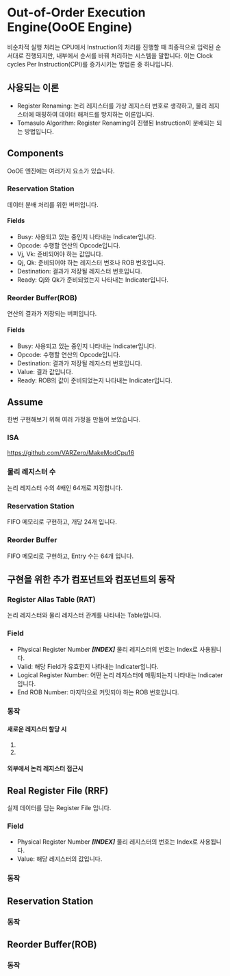 # Out-of-Order Execution Engine(OoOE Engine)
비순차적 실행 처리는 CPU에서 Instruction의 처리를 진행할 때 최종적으로 입력된 순서대로 진행되지만, 내부에서 순서를 바꿔 처리하는 시스템을 말합니다. 이는 Clock cycles Per Instruction(CPI)를 증가시키는 방법론 중 하나입니다.
## 사용되는 이론
- Register Renaming: 논리 레지스터를 가상 레지스터 번호로 생각하고, 물리 레지스터에 매핑하여 데이터 해저드를 방지하는 이론입니다.
- Tomasulo Algorithm: Register Renaming이 진행된 Instruction이 분배되는 되는 방법입니다.

## Components
OoOE 엔진에는 여러가지 요소가 있습니다.

### Reservation Station
데이터 분배 처리를 위한 버퍼입니다.
#### Fields
- Busy: 사용되고 있는 중인지 나타내는 Indicater입니다.
- Opcode: 수행할 연산의 Opcode입니다.
- Vj, Vk: 준비되어야 하는 값입니다.
- Qj, Qk: 준비되어야 하는 레지스터 번호나 ROB 번호입니다.
- Destination: 결과가 저장될 레지스터 번호입니다.
- Ready: Qj와 Qk가 준비되었는지 나타내는 Indicater입니다.

### Reorder Buffer(ROB)
연산의 결과가 저장되는 버퍼입니다.
#### Fields
- Busy: 사용되고 있는 중인지 나타내는 Indicater입니다.
- Opcode: 수행할 연산의 Opcode입니다.
- Destination: 결과가 저장될 레지스터 번호입니다.
- Value: 결과 값입니다.
- Ready: ROB의 값이 준비되었는지 나타내는 Indicater입니다.

## Assume
한번 구현해보기 위해 여러 가정을 만들어 보았습니다.
### ISA
https://github.com/VARZero/MakeModCpu16
### 물리 레지스터 수
논리 레지스터 수의 4배인 64개로 지정합니다. 
### Reservation Station
FIFO 메모리로 구현하고, 개당 24개 입니다.
### Reorder Buffer
FIFO 메모리로 구현하고, Entry 수는 64개 입니다.

## 구현을 위한 추가 컴포넌트와 컴포넌트의 동작
### Register Ailas Table (RAT)
논리 레지스터와 물리 레지스터 관계를 나타내는 Table입니다.
### Field
- Physical Register Number ***[INDEX]*** 물리 레지스터의 번호는 Index로 사용됩니다.
- Valid: 해당 Field가 유효한지 나타내는 Indicater입니다.
- Logical Register Number: 어떤 논리 레지스터에 매핑되는지 나타내는 Indicater입니다.
- End ROB Number: 마지막으로 커밋되야 하는 ROB 번호입니다.
### 동작
#### 새로운 레지스터 할당 시
1. 
2. 
#### 외부에서 논리 레지스터 접근시

## Real Register File (RRF)
실제 데이터를 담는 Register File 입니다.
### Field
- Physical Register Number ***[INDEX]*** 물리 레지스터의 번호는 Index로 사용됩니다.
- Value: 해당 레지스터의 값입니다.
### 동작

## Reservation Station
### 동작

## Reorder Buffer(ROB)
### 동작